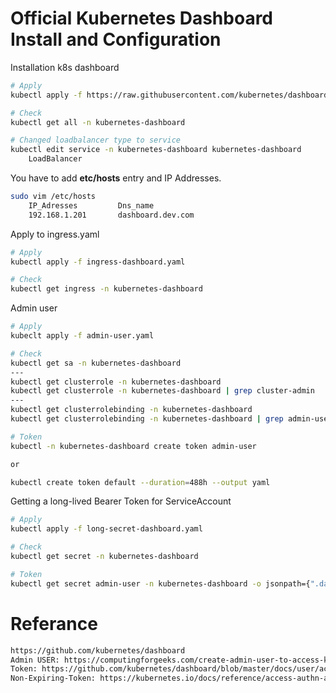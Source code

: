 # Official Kubernetes Dashboard Install and Configuration


Installation k8s dashboard
``` bash
# Apply
kubectl apply -f https://raw.githubusercontent.com/kubernetes/dashboard/v2.6.1/aio/deploy/recommended.yaml

# Check
kubectl get all -n kubernetes-dashboard

# Changed loadbalancer type to service
kubectl edit service -n kubernetes-dashboard kubernetes-dashboard 
    LoadBalancer

```

You have to add **etc/hosts** entry and IP Addresses.
``` bash
sudo vim /etc/hosts
    IP_Adresses         Dns_name
    192.168.1.201       dashboard.dev.com

```

Apply to ingress.yaml
``` bash
# Apply
kubectl apply -f ingress-dashboard.yaml

# Check
kubectl get ingress -n kubernetes-dashboard

```


Admin user
``` bash
# Apply
kubeclt apply -f admin-user.yaml

# Check
kubectl get sa -n kubernetes-dashboard 
---
kubectl get clusterrole -n kubernetes-dashboard 
kubectl get clusterrole -n kubernetes-dashboard | grep cluster-admin
---
kubectl get clusterrolebinding -n kubernetes-dashboard 
kubectl get clusterrolebinding -n kubernetes-dashboard | grep admin-user

# Token
kubectl -n kubernetes-dashboard create token admin-user

or

kubectl create token default --duration=488h --output yaml

```

Getting a long-lived Bearer Token for ServiceAccount
``` bash
# Apply
kubectl apply -f long-secret-dashboard.yaml

# Check
kubectl get secret -n kubernetes-dashboard

# Token
kubectl get secret admin-user -n kubernetes-dashboard -o jsonpath={".data.token"} | base64 -d

```




# Referance
``` bash
https://github.com/kubernetes/dashboard
Admin USER: https://computingforgeeks.com/create-admin-user-to-access-kubernetes-dashboard/
Token: https://github.com/kubernetes/dashboard/blob/master/docs/user/access-control/creating-sample-user.md
Non-Expiring-Token: https://kubernetes.io/docs/reference/access-authn-authz/service-accounts-admin/#:~:text=To%20create%20a%20non-expiring,with%20that%20generated%20token%20data.

```
